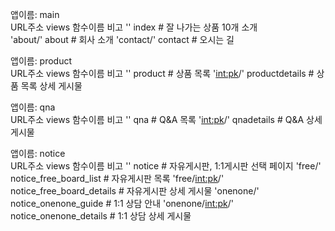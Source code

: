앱이름: main         
URL주소     views 함수이름                          비고
''              index                           # 잘 나가는 상품 10개 소개  
'about/'        about                           # 회사 소개
'contact/'      contact                         # 오시는 길


앱이름: product         
URL주소     views 함수이름                          비고
''              product                         # 상품 목록
'<int:pk>/'     productdetails                  # 상품 목록 상세 게시물 


앱이름: qna         
URL주소     views 함수이름                          비고
''              qna                             # Q&A 목록
'<int:pk>/'     qnadetails                      # Q&A 상세 게시물


앱이름: notice         
URL주소                 views 함수이름                          비고
''                          notice                          # 자유게시판, 1:1게시판 선택 페이지
'free/'                     notice_free_board_list          # 자유게시판 목록
'free/<int:pk>/'            notice_free_board_details       # 자유게시판 상세 게시물
'onenone/'                  notice_onenone_guide            # 1:1 상담 안내
'onenone/<int:pk>/'         notice_onenone_details          # 1:1 상담 상세 게시물
